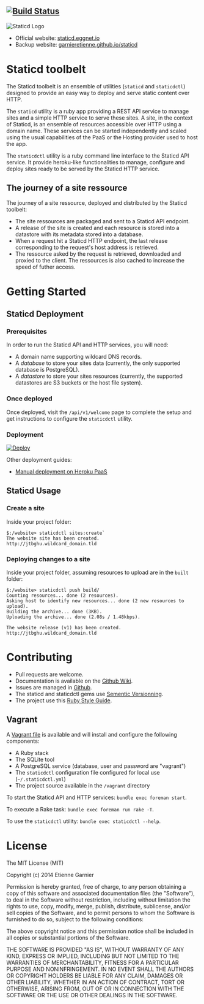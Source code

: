 [![Build Status](https://travis-ci.org/garnieretienne/staticd.svg?branch=master)](https://travis-ci.org/garnieretienne/staticd)
-----

![Staticd Logo](http://staticd.eggnet.io/images/staticd_logo.png)

* Official website: [staticd.eggnet.io](http://staticd.eggnet.io/)
* Backup website: [garnieretienne.github.io/staticd](https://garnieretienne.github.io/staticd/)


# Staticd toolbelt

The Staticd toolbelt is an ensemble of utilities (`staticd` and `staticdctl`)
designed to provide an easy way to deploy and serve static content over HTTP.

The `staticd` utility is a ruby app providing a REST API service to manage sites
and a simple HTTP service to serve these sites. A site, in the context of
Staticd, is an ensemble of resources accessible over HTTP using a domain name.
These services can be started independently and scaled using the usual
capabilities of the PaaS or the Hosting provider used to host the app.

The `staticdctl` utility is a ruby command line interface to the Staticd API
service. It provide heroku-like functionalities to manage, configure and deploy
sites ready to be served by the Staticd HTTP service.

## The journey of a site ressource

The journey of a site ressource, deployed and distributed by the Staticd
toolbelt:

* The site ressources are packaged and sent to a Staticd API endpoint.
* A release of the site is created and each resource is stored into a
  datastore with its metadata stored into a database.
* When a request hit a Staticd HTTP endpoint, the last release
  corresponding to the request's host address is retrieved.
* The ressource asked by the request is retrieved, downloaded and proxied to
  the client. The ressources is also cached to increase the speed of futher
  access.

# Getting Started

## Staticd Deployment

### Prerequisites

In order to run the Staticd API and HTTP services, you will need:
* A domain name supporting wildcard DNS records.
* A _database_ to store your sites data
  (currently, the only supported database is PostgreSQL).
* A _datastore_ to store your sites resources
  (currently, the supported datastores are S3 buckets or the host file system).

### Once deployed

Once deployed, visit the `/api/v1/welcome` page to complete the setup and get
instructions to configure the `staticdctl` utility.

### Deployment

[![Deploy](https://www.herokucdn.com/deploy/button.png)](https://heroku.com/deploy)

Other deployment guides:

* [Manual deployment on Heroku PaaS](https://github.com/garnieretienne/staticd/wiki/Manual-deployment-on-Heroku-PaaS)

## Staticd Usage

### Create a site

Inside your project folder:

```
$:/website> staticdctl sites:create`
The website site has been created.
http://jtbghu.wildcard_domain.tld
```

### Deploying changes to a site

Inside your project folder, assuming resources to upload are in the `built`
folder:

```
$:/website> staticdctl push build/
Counting resources... done (2 resources).
Asking host to identify new resources... done (2 new resources to upload).
Building the archive... done (3KB).
Uploading the archive... done (2.08s / 1.48kbps).

The website release (v1) has been created.
http://jtbghu.wildcard_domain.tld
```

# Contributing

* Pull requests are welcome.
* Documentation is available on the
  [Github Wiki](https://github.com/garnieretienne/staticd/wiki).
* Issues are managed in
  [Github](https://github.com/garnieretienne/staticd/issues).
* The staticd and staticdctl gems use
  [Sementic Versionning](http://semver.org/).
* The project use this
  [Ruby Style Guide](https://github.com/bbatsov/ruby-style-guide#the-ruby-style-guide).

## Vagrant

A [Vagrant file](Vagrantfile) is available and will install and
configure the following components:

* A Ruby stack
* The SQLite tool
* A PostgreSQL service (database, user and password are "vagrant")
* The `staticdctl` configuration file configured for local use
  (`~/.staticdctl.yml`)
* The project source available in the `/vagrant` directory

To start the Staticd API and HTTP services: `bundle exec foreman start`.

To execute a Rake task: `bundle exec foreman run rake -T`.

To use the `staticdctl` utility: `bundle exec staticdctl --help`.

# License

The MIT License (MIT)

Copyright (c) 2014 Etienne Garnier

Permission is hereby granted, free of charge, to any person obtaining a copy
of this software and associated documentation files (the "Software"), to deal
in the Software without restriction, including without limitation the rights
to use, copy, modify, merge, publish, distribute, sublicense, and/or sell
copies of the Software, and to permit persons to whom the Software is
furnished to do so, subject to the following conditions:

The above copyright notice and this permission notice shall be included in
all copies or substantial portions of the Software.

THE SOFTWARE IS PROVIDED "AS IS", WITHOUT WARRANTY OF ANY KIND, EXPRESS OR
IMPLIED, INCLUDING BUT NOT LIMITED TO THE WARRANTIES OF MERCHANTABILITY,
FITNESS FOR A PARTICULAR PURPOSE AND NONINFRINGEMENT. IN NO EVENT SHALL THE
AUTHORS OR COPYRIGHT HOLDERS BE LIABLE FOR ANY CLAIM, DAMAGES OR OTHER
LIABILITY, WHETHER IN AN ACTION OF CONTRACT, TORT OR OTHERWISE, ARISING FROM,
OUT OF OR IN CONNECTION WITH THE SOFTWARE OR THE USE OR OTHER DEALINGS IN
THE SOFTWARE.
